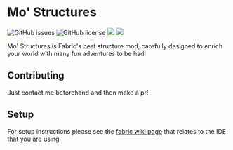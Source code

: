 # Mo' Structures

![GitHub issues](https://img.shields.io/github/issues/franiscoder/mostructures.svg)
![GitHub license](https://img.shields.io/github/license/franiscoder/mostructures.svg)
[![](http://cf.way2muchnoise.eu/378266.svg)](https://www.curseforge.com/minecraft/mc-mods/mo-structures) 
[![](http://cf.way2muchnoise.eu/versions/mo-structures.svg)](https://www.curseforge.com/minecraft/mc-mods/mo-structures) 

Mo' Structures is Fabric's best structure mod, carefully designed to enrich your world with many fun adventures to be had!


## Contributing
Just contact me beforehand and then make a pr! 

## Setup

For setup instructions please see the [fabric wiki page](https://fabricmc.net/wiki/tutorial:setup) that relates to the IDE that you are using.

